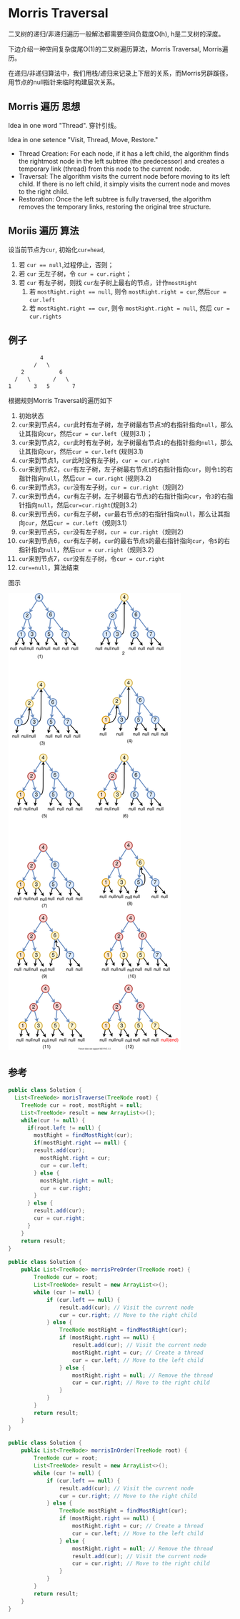 # Morris Traversal

二叉树的递归/非递归遍历一般解法都需要空间负载度O(h), h是二叉树的深度。

下边介绍一种空间复杂度尾O(1)的二叉树遍历算法，Morris Traversal, Morris遍历。

在递归/非递归算法中，我们用栈/递归来记录上下层的关系，而Morris另辟蹊径，用节点的null指针来临时构建层次关系。

## Morris 遍历 思想
Idea in one word "Thread". 穿针引线。

Idea in one setence "Visit, Thread, Move, Restore."

* Thread Creation: For each node, if it has a left child, the algorithm finds the rightmost node in the left subtree (the predecessor) and creates a temporary link (thread) from this node to the current node.
* Traversal: The algorithm visits the current node before moving to its left child. If there is no left child, it simply visits the current node and moves to the right child.
* Restoration: Once the left subtree is fully traversed, the algorithm removes the temporary links, restoring the original tree structure.

## Moriis 遍历 算法
设当前节点为`cur`, 初始化`cur=head`,

1. 若 `cur == null`,过程停止，否则；
2. 若 `cur` 无左子树，令 `cur = cur.right`；
3. 若 `cur` 有左子树，则找 `cur`左子树上最右的节点，计作`mostRight`
    1. 若 `mostRight.right == null`, 则令 `mostRight.right = cur`,然后`cur = cur.left`
    1. 若 `mostRight.right == cur`, 则令 `mostRight.right = null`, 然后 `cur = cur.rights`


## 例子
```
          4
        /   \
    2           6
  /   \       /   \
1       3   5       7
```



根据规则Morris Traversal的遍历如下
1. 初始状态
1. `cur`来到节点4，`cur`此时有左子树，左子树最右节点`3`的右指针指向`null`，那么让其指向`cur`，然后`cur = cur.left`（规则3.1）；
1. `cur`来到节点2，`cur`此时有左子树，左子树最右节点`1`的右指针指向`null`，那么让其指向`cur`，然后`cur = cur.left` (规则3.1)
1. `cur`来到节点1，`cur`此时没有左子树，`cur = cur.right`
1. `cur`来到节点2，`cur`有左子树，左子树最右节点`1`的右指针指向`cur`，则令`1`的右指针指向`null`，然后`cur = cur.right` (规则3.2)
1. `cur`来到节点3，`cur`没有左子树，`cur = cur.right`（规则2）
1. `cur`来到节点4，`cur`有左子树，左子树最右节点`3`的右指针指向`cur`，令`3`的右指针指向`null`，然后`cur=cur.right`(规则3.2)
1. `cur`来到节点6，`cur`有左子树，`cur`最右节点`5`的右指针指向`null`，那么让其指向`cur`，然后`cur = cur.left`（规则3.1）
1. `cur`来到节点5，`cur`没有左子树，`cur = cur.right`（规则2）
1. `cur`来到节点6，`cur`有左子树，`cur`的最右节点`5`的最右指针指向`cur`，令`5`的右指针指向`null`，然后`cur = cur.right`（规则3.2）
1. `cur`来到节点7，`cur`没有左子树，令`cur = cur.right`
1. `cur==null`，算法结束

图示

![morris Traversal ](./graphs/morrisTraversal.drawio.svg)


## 参考
```java
public class Solution {
  List<TreeNode> morisTraverse(TreeNode root) {
    TreeNode cur = root, mostRight = null;
    List<TreeNode> result = new ArrayList<>();
    while(cur != null) {
      if(root.left != null) {
        mostRight = findMostRight(cur);
        if(mostRight.right == null) {
        result.add(cur);
          mostRight.right = cur;
          cur = cur.left;
        } else {
          mostRight.right = null;
          cur = cur.right;
        }
      } else {
        result.add(cur);
        cur = cur.right;
      }
    }
    return result;
}
```

```java
public class Solution {
    public List<TreeNode> morrisPreOrder(TreeNode root) {
        TreeNode cur = root;
        List<TreeNode> result = new ArrayList<>();
        while (cur != null) {
            if (cur.left == null) {
                result.add(cur); // Visit the current node
                cur = cur.right; // Move to the right child
            } else {
                TreeNode mostRight = findMostRight(cur);
                if (mostRight.right == null) {
                    result.add(cur); // Visit the current node
                    mostRight.right = cur; // Create a thread
                    cur = cur.left; // Move to the left child
                } else {
                    mostRight.right = null; // Remove the thread
                    cur = cur.right; // Move to the right child
                }
            }
        }
        return result;
    }
}

public class Solution {
    public List<TreeNode> morrisInOrder(TreeNode root) {
        TreeNode cur = root;
        List<TreeNode> result = new ArrayList<>();
        while (cur != null) {
            if (cur.left == null) {
                result.add(cur); // Visit the current node
                cur = cur.right; // Move to the right child
            } else {
                TreeNode mostRight = findMostRight(cur);
                if (mostRight.right == null) {
                    mostRight.right = cur; // Create a thread
                    cur = cur.left; // Move to the left child
                } else {
                    mostRight.right = null; // Remove the thread
                    result.add(cur); // Visit the current node
                    cur = cur.right; // Move to the right child
                }
            }
        }
        return result;
    }
}
```